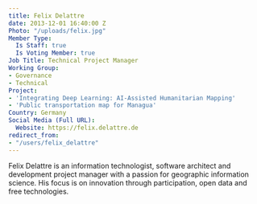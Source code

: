```yaml
---
title: Felix Delattre
date: 2013-12-01 16:40:00 Z
Photo: "/uploads/felix.jpg"
Member Type:
  Is Staff: true
  Is Voting Member: true
Job Title: Technical Project Manager
Working Group:
- Governance
- Technical
Project:
- 'Integrating Deep Learning: AI-Assisted Humanitarian Mapping'
- 'Public transportation map for Managua'
Country: Germany
Social Media (Full URL):
  Website: https://felix.delattre.de
redirect_from:
- "/users/felix_delattre"
---
```


<p>Felix Delattre is an information technologist, software architect and development project manager with a passion for geographic information science. His focus is on innovation through participation, open data and free technologies.</p>
